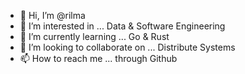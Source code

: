 - 👋 Hi, I’m @rilma
- 👀 I’m interested in ... Data & Software Engineering
- 🌱 I’m currently learning ... Go & Rust
- 💞️ I’m looking to collaborate on ... Distribute Systems
- 📫 How to reach me ... through Github

<!---
rilma/rilma is a ✨ special ✨ repository because its `README.md` (this file) appears on your GitHub profile.
You can click the Preview link to take a look at your changes.
--->
